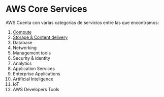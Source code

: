 # AWS Core Services 

AWS Cuenta con varias categorias de servicios entre las que encontramos:

1. [Compute](./AWSComputeServices.md)
2. [Storage & Content delivery](./AWSStorage&ContentDelivery)
3. Database
4. Networking
5. Management tools 
6. Security & identity
7. Analytics
8. Application Services
9. Enterprise Applications
10. Artificial Inteligence
11. IoT
12. AWS Developers Tools


